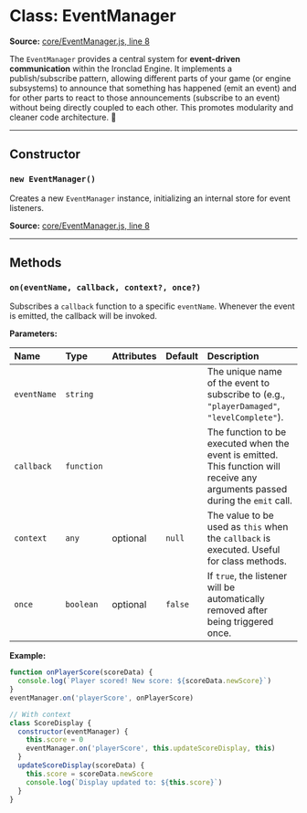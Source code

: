 # Class: EventManager

**Source:** [core/EventManager.js, line 8](core_EventManager.js.html#line8)

The `EventManager` provides a central system for **event-driven communication** within the Ironclad Engine. It implements a publish/subscribe pattern, allowing different parts of your game (or engine subsystems) to announce that something has happened (emit an event) and for other parts to react to those announcements (subscribe to an event) without being directly coupled to each other. This promotes modularity and cleaner code architecture. 🧩

---

## Constructor

### `new EventManager()`

Creates a new `EventManager` instance, initializing an internal store for event listeners.

**Source:** [core/EventManager.js, line 8](core_EventManager.js.html#line8)

---

## Methods

### `on(eventName, callback, context?, once?)`

Subscribes a `callback` function to a specific `eventName`. Whenever the event is emitted, the callback will be invoked.

**Parameters:**

| Name        | Type       | Attributes | Default | Description                                                                                                                    |
| :---------- | :--------- | :--------- | :------ | :----------------------------------------------------------------------------------------------------------------------------- |
| `eventName` | `string`   |            |         | The unique name of the event to subscribe to (e.g., `"playerDamaged"`, `"levelComplete"`).                                     |
| `callback`  | `function` |            |         | The function to be executed when the event is emitted. This function will receive any arguments passed during the `emit` call. |
| `context`   | `any`      | optional   | `null`  | The value to be used as `this` when the `callback` is executed. Useful for class methods.                                      |
| `once`      | `boolean`  | optional   | `false` | If `true`, the listener will be automatically removed after being triggered once.                                              |

**Example:**

```javascript
function onPlayerScore(scoreData) {
  console.log(`Player scored! New score: ${scoreData.newScore}`)
}
eventManager.on('playerScore', onPlayerScore)

// With context
class ScoreDisplay {
  constructor(eventManager) {
    this.score = 0
    eventManager.on('playerScore', this.updateScoreDisplay, this)
  }
  updateScoreDisplay(scoreData) {
    this.score = scoreData.newScore
    console.log(`Display updated to: ${this.score}`)
  }
}
```
